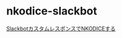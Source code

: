 # nkodice-slackbot

[SlackbotカスタムレスポンスでNKODICEする](https://haranicle.hatenablog.com/entry/nkodice-slackbot)
